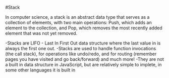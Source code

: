 

#Stack

In computer science, a stack is an abstract data type that serves as a collection of elements, with two main operations: Push, which adds an element to the collection, and Pop, which removes the most recently added element that was not yet removed.

-Stacks are LIFO - Last In First Out data structure where the last value in is always the first one out.
-Stacks are used to handle function invocations (the call stack), for operations like undo/redo, and for routing (remember pages you have visited and go back/forward) and much more!
-They are not a built in data structure in JavaScript, but are relatively simple to implete, in some other languages it is built in